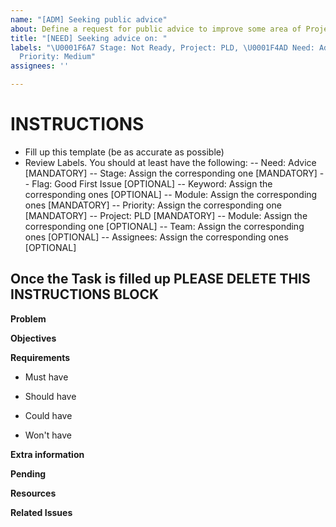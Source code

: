 ```yaml
---
name: "[ADM] Seeking public advice"
about: Define a request for public advice to improve some area of Project Lockdown.
title: "[NEED] Seeking advice on: "
labels: "\U0001F6A7 Stage: Not Ready, Project: PLD, \U0001F4AD Need: Advice, \U0001F4A7
  Priority: Medium"
assignees: ''

---
```


# INSTRUCTIONS
- Fill up this template (be as accurate as possible)
- Review Labels. You should at least have the following:
 -- Need: Advice [MANDATORY]
 -- Stage: Assign the corresponding one [MANDATORY]
 -- Flag: Good First Issue [OPTIONAL]
 -- Keyword: Assign the corresponding ones [OPTIONAL]
 -- Module: Assign the corresponding ones [MANDATORY]
 -- Priority: Assign the corresponding one [MANDATORY] 
 -- Project: PLD [MANDATORY]
 -- Module: Assign the corresponding one [OPTIONAL]
 -- Team: Assign the corresponding ones [OPTIONAL]
 -- Assignees: Assign the corresponding ones [OPTIONAL]

Once the Task is filled up PLEASE DELETE THIS INSTRUCTIONS BLOCK
---

**Problem**


**Objectives**


**Requirements**
- Must have

- Should have

- Could have

- Won't have


**Extra information**


**Pending**


**Resources**


**Related Issues**
<!--stackedit_data:
eyJoaXN0b3J5IjpbMzE0MzgxMjE2XX0=
-->
